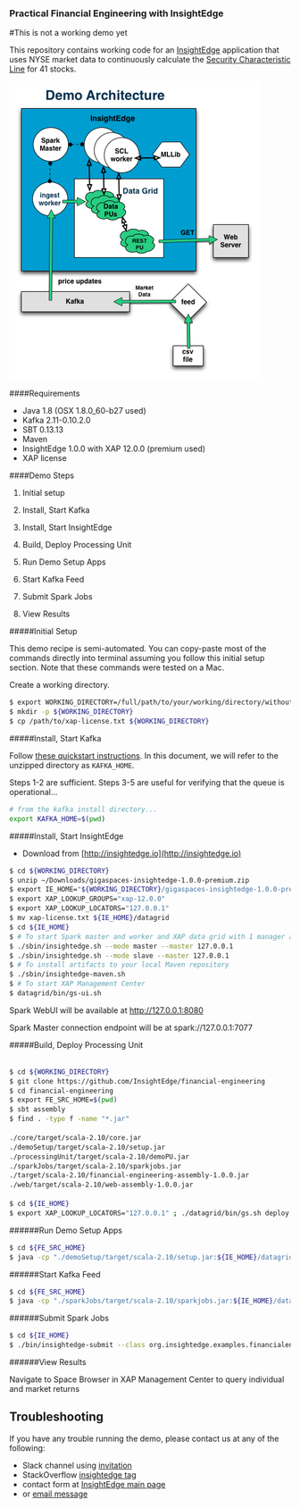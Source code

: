 ### Practical Financial Engineering with InsightEdge

#This is not a working demo yet

This repository contains working code for an [InsightEdge](http://insightedge.io) application that uses NYSE market data to continuously calculate the [Security Characteristic Line](https://en.wikipedia.org/wiki/Security_characteristic_line) for 41 stocks.

![Demo Architecture](doc/images/demo-flow.png)

####Requirements

* Java 1.8 (OSX 1.8.0_60-b27 used)
* Kafka 2.11-0.10.2.0
* SBT 0.13.13
* Maven
* InsightEdge 1.0.0 with XAP 12.0.0 (premium used)
* XAP license

####Demo Steps

1. Initial setup
2. Install, Start Kafka 
3. Install, Start InsightEdge
4. Build, Deploy Processing Unit

5. Run Demo Setup Apps

6. Start Kafka Feed
7. Submit Spark Jobs
8. View Results

#####Initial Setup

This demo recipe is semi-automated. You can copy-paste most of the commands directly into terminal assuming you follow this initial setup section. Note that these commands were tested on a Mac.

Create a working directory.
 
```bash
$ export WORKING_DIRECTORY=/full/path/to/your/working/directory/without/trailing/slash
$ mkdir -p ${WORKING_DIRECTORY}
$ cp /path/to/xap-license.txt ${WORKING_DIRECTORY}
```  

#####Install, Start Kafka

Follow [these quickstart instructions](http://kafka.apache.org/quickstart). In this document, we will refer to the unzipped directory as `KAFKA_HOME`. 

Steps 1-2 are sufficient. Steps 3-5 are useful for verifying that the queue is operational...
```bash
# from the kafka install directory...
export KAFKA_HOME=$(pwd)
```

#####Install, Start InsightEdge 

* Download from [http://insightedge.io](http://insightedge.io)
```bash
$ cd ${WORKING_DIRECTORY}
$ unzip ~/Downloads/gigaspaces-insightedge-1.0.0-premium.zip
$ export IE_HOME="${WORKING_DIRECTORY}/gigaspaces-insightedge-1.0.0-premium"
$ export XAP_LOOKUP_GROUPS="xap-12.0.0"
$ export XAP_LOOKUP_LOCATORS="127.0.0.1"
$ mv xap-license.txt ${IE_HOME}/datagrid
$ cd ${IE_HOME}
$ # To start Spark master and worker and XAP data grid with 1 manager and 2 containers
$ ./sbin/insightedge.sh --mode master --master 127.0.0.1
$ ./sbin/insightedge.sh --mode slave --master 127.0.0.1
$ # To install artifacts to your local Maven repository
$ ./sbin/insightedge-maven.sh
$ # To start XAP Management Center
$ datagrid/bin/gs-ui.sh
```
Spark WebUI will be available at http://127.0.0.1:8080

Spark Master connection endpoint will be at spark://127.0.0.1:7077

#####Build, Deploy Processing Unit

```bash

$ cd ${WORKING_DIRECTORY}
$ git clone https://github.com/InsightEdge/financial-engineering
$ cd financial-engineering
$ export FE_SRC_HOME=$(pwd)
$ sbt assembly
$ find . -type f -name "*.jar"

./core/target/scala-2.10/core.jar
./demoSetup/target/scala-2.10/setup.jar
./processingUnit/target/scala-2.10/demoPU.jar
./sparkJobs/target/scala-2.10/sparkjobs.jar
./target/scala-2.10/financial-engineering-assembly-1.0.0.jar
./web/target/scala-2.10/web-assembly-1.0.0.jar

$ cd ${IE_HOME} 
$ export XAP_LOOKUP_LOCATORS="127.0.0.1" ; ./datagrid/bin/gs.sh deploy ${FE_SRC_HOME}/processingUnit/target/scala-2.10/demoPU.jar

```

######Run Demo Setup Apps

```bash
$ cd ${FE_SRC_HOME}
$ java -cp "./demoSetup/target/scala-2.10/setup.jar:${IE_HOME}/datagrid/lib/required/*" org.insightedge.examples.financialengineering.applications.TickerSymbolCustomizer
```

######Start Kafka Feed

```bash
$ cd ${FE_SRC_HOME}
$ java -cp "./sparkJobs/target/scala-2.10/sparkjobs.jar:${IE_HOME}/datagrid/lib/required/*" org.insightedge.examples.financialengineering.applications.Feed <path to stock data dir> 1
```

######Submit Spark Jobs

```bash
$ cd ${IE_HOME} 
$ ./bin/insightedge-submit --class org.insightedge.examples.financialengineering.jobs.MarketTickProcessor --master spark://127.0.0.1:7077 ${FE_SRC_HOME}/sparkJobs/target/scala-2.10/sparkjobs.jar
```

######View Results

Navigate to Space Browser in XAP Management Center to query individual and market returns

## Troubleshooting

If you have any trouble running the demo, please contact us at any of the following:
- Slack channel using [invitation](http://insightedge-slack.herokuapp.com/)
- StackOverflow [insightedge tag](http://stackoverflow.com/questions/tagged/insightedge)
- contact form at [InsightEdge main page](http://insightedge.io/)
- or [email message](mailto:hello@insightedge.io)